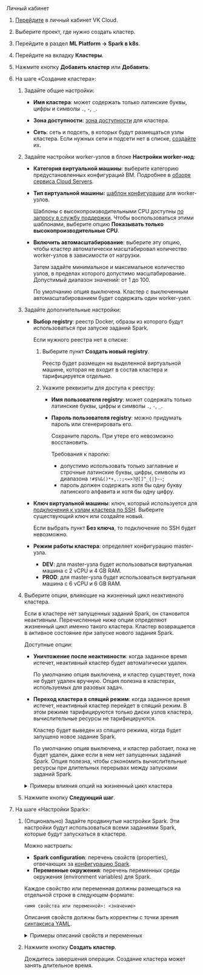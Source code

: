 <tabs>
<tablist>
<tab>Личный кабинет</tab>
</tablist>
<tabpanel>

1. [Перейдите](https://msk.cloud.vk.com/app/) в личный кабинет VK Cloud.
1. Выберите проект, где нужно создать кластер.
1. Перейдите в раздел **ML Platform → Spark в k8s**.
1. Перейдите на вкладку **Кластеры**.
1. Нажмите кнопку **Добавить кластер** или **Добавить**.
1. На шаге «Создание кластера»:

   1. Задайте общие настройки:

      - **Имя кластера**: может содержать только латинские буквы, цифры и символы `.`, `-`, `_`.

      - **Зона доступности**: [зона доступности](/ru/additionals/start/architecture#zony_dostupnosti_d9f6db93) для кластера.

      - **Сеть**: сеть и подсеть, в которых будут размещаться узлы кластера. Если нужных сети и подсети нет в списке, [создайте](/ru/networks/vnet/operations/manage-net) их.

   1. Задайте настройки worker-узлов в блоке **Настройки worker-нод**:

      - **Категория виртуальной машины**: выберите категорию предустановленных конфигураций ВМ. Подробнее в [обзоре сервиса Cloud Servers](/ru/base/iaas/concepts/about#shablony_konfiguraciy).

      - **Тип виртуальной машины:** [шаблон конфигурации](/ru/base/iaas/concepts/about#shablony_konfiguraciy) для worker-узлов.

        Шаблоны с высокопроизводительными CPU доступны [по запросу в службу поддержки](/ru/contacts). Чтобы воспользоваться этими шаблонами, выберите опцию **Показывать только высокопроизводительные CPU**.

      - **Включить автомасштабирование**: выберите эту опцию, чтобы кластер автоматически масштабировал количество worker-узлов в зависимости от нагрузки.

        Затем задайте минимальное и максимальное количество узлов, в пределах которого допустимо масштабирование. Допустимый диапазон значений: от 1 до 100.

        По умолчанию опция выключена. Кластер с выключенным автомасштабированием будет содержать один worker-узел.

   1. Задайте дополнительные настройки:

      - **Выбор registry**: реестр Docker, образы из которого будут использоваться при запуске заданий Spark.

        Если нужного реестра нет в списке:

        1. Выберите пункт **Создать новый registry**.

           Реестр будет размещен на выделенной виртуальной машине, которая не входит в состав кластера и тарифицируется отдельно.

        1. Укажите реквизиты для доступа к реестру:

           - **Имя пользователя registry**: может содержать только латинские буквы, цифры и символы `.`, `-`, `_`.
           - **Пароль пользователя registry**: можно придумать пароль или сгенерировать его.

             <warn>

             Сохраните пароль. При утере его невозможно восстановить.

             </warn>

             Требования к паролю:

             - допустимо использовать только заглавные и строчные латинские буквы, цифры, символы из диапазона `!#$%&()*+,.:;<=>?@[]^_{|}~-`;
             - пароль должен содержать хотя бы одну букву латинского алфавита и хотя бы одну цифру.

      - **Ключ виртуальной машины**: ключ, который используется для [подключения к узлам кластера по SSH](/ru/base/iaas/service-management/vm/vm-connect/vm-connect-nix). Выберите существующий ключ или создайте новый.

        <warn>

        Если выбрать пункт **Без ключа**, то подключение по SSH будет невозможно.

        </warn>

      - **Режим работы кластера**: определяет конфигурацию master-узла.

        - **DEV**: для master-узла будет использоваться виртуальная машина с 2 vCPU и 4 GB RAM.
        - **PROD**: для master-узла будет использоваться виртуальная машина с 6 vCPU и 6 GB RAM.

   1. Выберите опции, влияющие на жизненный цикл неактивного кластера.

      Если в кластере нет запущенных заданий Spark, он становится неактивным. Перечисленные ниже опции определяют жизненный цикл именно такого кластера. Кластер возвращается в активное состояние при запуске нового задания Spark.

      Доступные опции:

      - **Уничтожение после неактивности**: когда заданное время истечет, неактивный кластер будет автоматически удален.

        По умолчанию опция выключена, и кластер существует, пока не будет удален вручную. Опция полезна в кластерах, используемых для разовых задач.

      - **Переход кластера в спящий режим**: когда заданное время истечет, неактивный кластер перейдет в спящий режим. В этом режиме тарифицируются только диски узлов кластера, вычислительные ресурсы не тарифицируются.

        Кластер будет выведен из спящего режима, когда будет запущено новое задание Spark.

        По умолчанию опция выключена, и кластер работает, пока не будет удален, даже если в нем нет запущенных заданий Spark. Опция полезна, чтобы сэкономить вычислительные ресурсы при длительных перерывах между запусками заданий Spark.

      <details>
      <summary>Примеры влияния опций на жизненный цикл кластера</summary>

      - Пусть настроено только время неактивности до уничтожения (120 минут, 2 часа).

        Тогда, если кластер неактивен с 13:00, то в 15:00 он будет удален.

      - Пусть настроено только время до перехода в спящий режим (120 минут, 2 часа).

        Тогда, если кластер неактивен с 13:00, то в 15:00 он перейдет в спящий режим.

      - Пусть настроено время до перехода в спящий режим (60 минут, 1 час) и время неактивности до уничтожения (120 минут, 2 часа).

        Тогда, если кластер неактивен с 13:00, то в 14:00 он перейдет в спящий режим, а в 15:00 будет удален.

      - Пусть настроено время до перехода в спящий режим (120 минут, 2 часа) и время неактивности до уничтожения (60 минут, 1 час).

        Тогда, если кластер неактивен с 13:00, то в 14:00 он будет удален.

      </details>

   1. Нажмите кнопку **Следующий шаг**.

1. На шаге «Настройки Spark»:

   1. (Опционально) Задайте продвинутые настройки Spark. Эти настройки будут использоваться всеми заданиями Spark, которые будут запускаться в кластере.

      Можно настроить:

      - **Spark configuration**: перечень свойств (properties), отвечающих за [конфигурацию Spark](https://github.com/GoogleCloudPlatform/spark-on-k8s-operator/blob/master/docs/user-guide.md#specifying-spark-configuration).
      - **Переменные окружения**: перечень переменных среды окружения (environment variables) для Spark.

      Каждое свойство или переменная должны размещаться на отдельной строке в следующем формате:

      ```text
      <имя свойства или переменной>: <значение>
      ```

      Описания свойств должны быть корректны с точки зрения [синтаксиса YAML](https://yaml.org/spec/).

      <details>
      <summary>Примеры описаний свойств и переменных</summary>

      - Перечень из нескольких свойств Spark:

        ```yaml
        spark.eventLog.dir: s3a://spark-bucket
        spark.eventLog.enabled: "true"
        spark.hadoop.fs.s3a.endpoint: https://hb.vkcs.cloud
        spark.hadoop.fs.s3a.impl: org.apache.hadoop.fs.s3a.S3AFileSystem
        ```

      - Перечень из нескольких переменных среды окружения:

        ```shell
        ENV_VAR_1: env_var_1_value
        ENV_VAR_2: env_var_2_value
        ENV_VAR_3: env_var_3_value
        ```

      </details>

   1. Нажмите кнопку **Создать кластер**.

      Дождитесь завершения операции. Создание кластера может занять длительное время.

</tabpanel>
</tabs>
